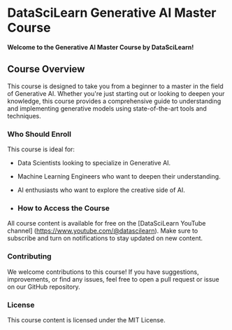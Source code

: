 # DataSciLearn Generative AI Master Course

**Welcome to the Generative AI Master Course by DataSciLearn!**  


## Course Overview

This course is designed to take you from a beginner to a master in the field of Generative AI. Whether you're just starting out or looking to deepen your knowledge, this course provides a comprehensive guide to understanding and implementing generative models using state-of-the-art tools and techniques.

### Who Should Enroll

This course is ideal for:
- Data Scientists looking to specialize in Generative AI.
- Machine Learning Engineers who want to deepen their understanding.
- AI enthusiasts who want to explore the creative side of AI.

- ### How to Access the Course

All course content is available for free on the [DataSciLearn YouTube channel]
(https://www.youtube.com/@datascilearn). Make sure to subscribe and turn on notifications to stay updated on new content.

### Contributing

We welcome contributions to this course! If you have suggestions, improvements, or find any issues, feel free to open a pull request or issue on our GitHub repository.

### License

This course content is licensed under the MIT License.
